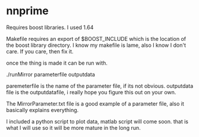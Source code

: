 # nnprime
Requires boost libraries. I used 1.64

Makefile requires an export of $BOOST_INCLUDE which is the location of the boost library directory.
I know my makefile is lame, also I know I don't care. If you care, then fix it.

once the thing is made it can be run with. 

./runMirror parameterfile outputdata

paremeterfile is the name of the parameter file, if its not obvious. 
outputdata file is the outputdatafile, i really hope you figure this out on your own. 

The MirrorParameter.txt file is a good example of a parameter file, also it basically explains everything.

I included a python script to plot data, matlab script will come soon. that is what I will use so it will be more mature in the long run. 

